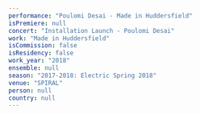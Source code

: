```yaml
---
performance: "Poulomi Desai - Made in Huddersfield"
isPremiere: null
concert: "Installation Launch - Poulomi Desai"
work: "Made in Huddersfield"
isCommission: false
isResidency: false
work_year: "2018"
ensemble: null
season: "2017-2018: Electric Spring 2018"
venue: "SPIRAL"
person: null
country: null
---
```



